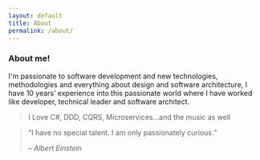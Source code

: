 ```yaml
---
layout: default
title: About
permalink: /about/
---
```


### About me!

I'm passionate to software development and new technologies, methodologies and everything about design and software architecture, I have 10 years’ experience into this passionate world where I have worked like developer, technical leader and software architect.

>I Love C#, DDD, CQRS, Microservices…and the music as well

<blockquote>
	<q>I have no special talent. I am only passionately curious.</q>
	<p>– <cite>Albert Einstein</cite></p>
</blockquote>
